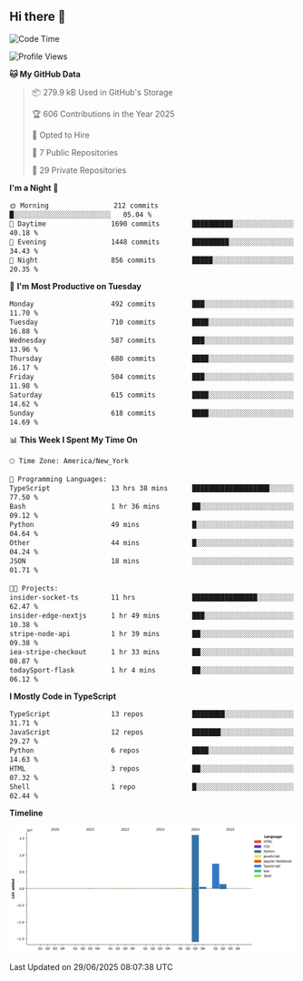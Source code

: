 ## Hi there 👋

<!--START_SECTION:waka-->
![Code Time](http://img.shields.io/badge/Code%20Time-367%20hrs%209%20mins-blue)

![Profile Views](http://img.shields.io/badge/Profile%20Views-0-blue)

**🐱 My GitHub Data** 

> 📦 279.9 kB Used in GitHub's Storage 
 > 
> 🏆 606 Contributions in the Year 2025
 > 
> 💼 Opted to Hire
 > 
> 📜 7 Public Repositories 
 > 
> 🔑 29 Private Repositories 
 > 
**I'm a Night 🦉** 

```text
🌞 Morning                212 commits         █░░░░░░░░░░░░░░░░░░░░░░░░   05.04 % 
🌆 Daytime                1690 commits        ██████████░░░░░░░░░░░░░░░   40.18 % 
🌃 Evening                1448 commits        █████████░░░░░░░░░░░░░░░░   34.43 % 
🌙 Night                  856 commits         █████░░░░░░░░░░░░░░░░░░░░   20.35 % 
```
📅 **I'm Most Productive on Tuesday** 

```text
Monday                   492 commits         ███░░░░░░░░░░░░░░░░░░░░░░   11.70 % 
Tuesday                  710 commits         ████░░░░░░░░░░░░░░░░░░░░░   16.88 % 
Wednesday                587 commits         ███░░░░░░░░░░░░░░░░░░░░░░   13.96 % 
Thursday                 680 commits         ████░░░░░░░░░░░░░░░░░░░░░   16.17 % 
Friday                   504 commits         ███░░░░░░░░░░░░░░░░░░░░░░   11.98 % 
Saturday                 615 commits         ████░░░░░░░░░░░░░░░░░░░░░   14.62 % 
Sunday                   618 commits         ████░░░░░░░░░░░░░░░░░░░░░   14.69 % 
```


📊 **This Week I Spent My Time On** 

```text
🕑︎ Time Zone: America/New_York

💬 Programming Languages: 
TypeScript               13 hrs 38 mins      ███████████████████░░░░░░   77.50 % 
Bash                     1 hr 36 mins        ██░░░░░░░░░░░░░░░░░░░░░░░   09.12 % 
Python                   49 mins             █░░░░░░░░░░░░░░░░░░░░░░░░   04.64 % 
Other                    44 mins             █░░░░░░░░░░░░░░░░░░░░░░░░   04.24 % 
JSON                     18 mins             ░░░░░░░░░░░░░░░░░░░░░░░░░   01.71 % 

🐱‍💻 Projects: 
insider-socket-ts        11 hrs              ████████████████░░░░░░░░░   62.47 % 
insider-edge-nextjs      1 hr 49 mins        ███░░░░░░░░░░░░░░░░░░░░░░   10.38 % 
stripe-node-api          1 hr 39 mins        ██░░░░░░░░░░░░░░░░░░░░░░░   09.38 % 
iea-stripe-checkout      1 hr 33 mins        ██░░░░░░░░░░░░░░░░░░░░░░░   08.87 % 
todaySport-flask         1 hr 4 mins         ██░░░░░░░░░░░░░░░░░░░░░░░   06.12 % 
```

**I Mostly Code in TypeScript** 

```text
TypeScript               13 repos            ████████░░░░░░░░░░░░░░░░░   31.71 % 
JavaScript               12 repos            ███████░░░░░░░░░░░░░░░░░░   29.27 % 
Python                   6 repos             ████░░░░░░░░░░░░░░░░░░░░░   14.63 % 
HTML                     3 repos             ██░░░░░░░░░░░░░░░░░░░░░░░   07.32 % 
Shell                    1 repo              █░░░░░░░░░░░░░░░░░░░░░░░░   02.44 % 
```



**Timeline**

![Lines of Code chart](https://raw.githubusercontent.com/dikshithvishnu/dikshithvishnu/main/assets/bar_graph.png)


 Last Updated on 29/06/2025 08:07:38 UTC
<!--END_SECTION:waka-->

